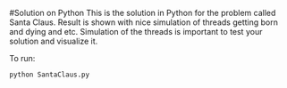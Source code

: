 #Solution on Python
This is the solution in Python for the problem called Santa Claus.
Result is shown with nice simulation of threads getting born and dying and etc.
Simulation of the threads is important to test your solution and visualize it.

To run:

```
python SantaClaus.py
```
